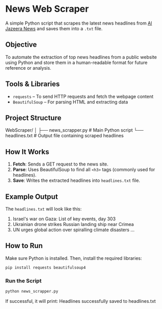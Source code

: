 # News Web Scraper

A simple Python script that scrapes the latest news headlines from [Al Jazeera News](https://www.aljazeera.com/news/) and saves them into a `.txt` file.

## Objective

To automate the extraction of top news headlines from a public website using Python and store them in a human-readable format for future reference or analysis.

## Tools & Libraries

- `requests` – To send HTTP requests and fetch the webpage content
- `BeautifulSoup` – For parsing HTML and extracting data

## Project Structure

WebScraper/
│
├── news_scrapper.py       # Main Python script
└── headlines.txt           # Output file containing scraped headlines


## How It Works

1. **Fetch**: Sends a GET request to the news site.
2. **Parse**: Uses BeautifulSoup to find all `<h3>` tags (commonly used for headlines).
3. **Save**: Writes the extracted headlines into `headlines.txt` file.


## Example Output

The `headlines.txt` will look like this:

1. Israel's war on Gaza: List of key events, day 303
2. Ukrainian drone strikes Russian landing ship near Crimea
3. UN urges global action over spiralling climate disasters
...

## How to Run

Make sure Python is installed. Then, install the required libraries:

```bash
pip install requests beautifulsoup4
```

### Run the Script

```bash
python news_scrapper.py
```

If successful, it will print:
Headlines successfully saved to headlines.txt
